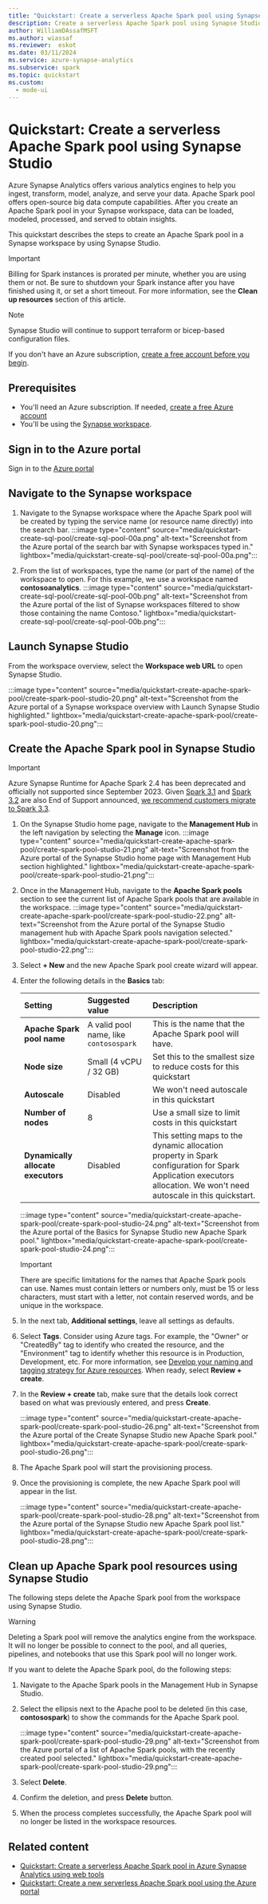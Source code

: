 ```yaml
---
title: "Quickstart: Create a serverless Apache Spark pool using Synapse Studio"
description: Create a serverless Apache Spark pool using Synapse Studio by following the steps in this guide.
author: WilliamDAssafMSFT
ms.author: wiassaf
ms.reviewer:  eskot
ms.date: 03/11/2024
ms.service: azure-synapse-analytics
ms.subservice: spark
ms.topic: quickstart
ms.custom:
  - mode-ui
---
```


# Quickstart: Create a serverless Apache Spark pool using Synapse Studio

Azure Synapse Analytics offers various analytics engines to help you ingest, transform, model, analyze,  and serve your data. Apache Spark pool offers open-source big data compute capabilities. After you create an Apache Spark pool in your Synapse workspace, data can be loaded, modeled, processed, and served to obtain insights.  

This quickstart describes the steps to create an Apache Spark pool in a Synapse workspace by using Synapse Studio.

> [!IMPORTANT]
> Billing for Spark instances is prorated per minute, whether you are using them or not. Be sure to shutdown your Spark instance after you have finished using it, or set a short timeout. For more information, see the **Clean up resources** section of this article.

> [!NOTE]
> Synapse Studio will continue to support terraform or bicep-based configuration files.

If you don't have an Azure subscription, [create a free account before you begin](https://azure.microsoft.com/free/).

## Prerequisites

- You'll need an Azure subscription. If needed, [create a free Azure account](https://azure.microsoft.com/free/)
- You'll be using the [Synapse workspace](./quickstart-create-workspace.md).

## Sign in to the Azure portal

Sign in to the [Azure portal](https://portal.azure.com/)

## Navigate to the Synapse workspace

1. Navigate to the Synapse workspace where the Apache Spark pool will be created by typing the service name (or resource name directly) into the search bar.
    :::image type="content" source="media/quickstart-create-sql-pool/create-sql-pool-00a.png" alt-text="Screenshot from the Azure portal of the search bar with Synapse workspaces typed in." lightbox="media/quickstart-create-sql-pool/create-sql-pool-00a.png":::

1. From the list of workspaces, type the name (or part of the name) of the workspace to open. For this example, we use a workspace named **contosoanalytics**.
    :::image type="content" source="media/quickstart-create-sql-pool/create-sql-pool-00b.png" alt-text="Screenshot from the Azure portal of the list of Synapse workspaces filtered to show those containing the name Contoso." lightbox="media/quickstart-create-sql-pool/create-sql-pool-00b.png":::
   
## Launch Synapse Studio

From the workspace overview, select the **Workspace web URL** to open Synapse Studio.

:::image type="content" source="media/quickstart-create-apache-spark-pool/create-spark-pool-studio-20.png" alt-text="Screenshot from the Azure portal of a Synapse workspace overview with Launch Synapse Studio highlighted." lightbox="media/quickstart-create-apache-spark-pool/create-spark-pool-studio-20.png":::

## Create the Apache Spark pool in Synapse Studio

> [!IMPORTANT]
> Azure Synapse Runtime for Apache Spark 2.4 has been deprecated and officially not supported since September 2023. Given [Spark 3.1](/azure/synapse-analytics/spark/apache-spark-3-runtime) and [Spark 3.2](/azure/synapse-analytics/spark/apache-spark-32-runtime) are also End of Support announced, [we recommend customers migrate to Spark 3.3](/azure/synapse-analytics/spark/apache-spark-33-runtime).

1. On the Synapse Studio home page, navigate to the **Management Hub** in the left navigation by selecting the **Manage** icon.
    :::image type="content" source="media/quickstart-create-apache-spark-pool/create-spark-pool-studio-21.png" alt-text="Screenshot from the Azure portal of the Synapse Studio home page with Management Hub section highlighted." lightbox="media/quickstart-create-apache-spark-pool/create-spark-pool-studio-21.png":::
   
1. Once in the Management Hub, navigate to the **Apache Spark pools** section to see the current list of Apache Spark pools that are available in the workspace.
    :::image type="content" source="media/quickstart-create-apache-spark-pool/create-spark-pool-studio-22.png" alt-text="Screenshot from the Azure portal of the Synapse Studio management hub with Apache Spark pools navigation selected." lightbox="media/quickstart-create-apache-spark-pool/create-spark-pool-studio-22.png":::
   
1. Select **+ New** and the new Apache Spark pool create wizard will appear. 

1. Enter the following details in the **Basics** tab:

    | Setting | Suggested value | Description |
    | :------ | :-------------- | :---------- |
    | **Apache Spark pool name** | A valid pool name, like `contosospark` | This is the name that the Apache Spark pool will have. |
    | **Node size** | Small (4 vCPU / 32 GB) | Set this to the smallest size to reduce costs for this quickstart |
    | **Autoscale** | Disabled | We won't need autoscale in this quickstart |
    | **Number of nodes** | 8 | Use a small size to limit costs in this quickstart|
    | **Dynamically allocate executors** |  Disabled | This setting maps to the dynamic allocation property in Spark configuration for Spark Application executors allocation. We won't need autoscale in this quickstart.|
     
    :::image type="content" source="media/quickstart-create-apache-spark-pool/create-spark-pool-studio-24.png" alt-text="Screenshot from the Azure portal of the Basics for Synapse Studio new Apache Spark pool." lightbox="media/quickstart-create-apache-spark-pool/create-spark-pool-studio-24.png":::
   
    > [!IMPORTANT]
    > There are specific limitations for the names that Apache Spark pools can use. Names must contain letters or numbers only, must be 15 or less characters, must start with a letter, not contain reserved words, and be unique in the workspace.

1. In the next tab, **Additional settings**, leave all settings as defaults.

1. Select **Tags**. Consider using Azure tags. For example, the "Owner" or "CreatedBy" tag to identify who created the resource, and the "Environment" tag to identify whether this resource is in Production, Development, etc. For more information, see [Develop your naming and tagging strategy for Azure resources](/azure/cloud-adoption-framework/ready/azure-best-practices/naming-and-tagging). When ready, select **Review + create**.

1. In the **Review + create** tab, make sure that the details look correct based on what was previously entered, and press **Create**. 

    :::image type="content" source="media/quickstart-create-apache-spark-pool/create-spark-pool-studio-26.png" alt-text="Screenshot from the Azure portal of the Create Synapse Studio new Apache Spark pool." lightbox="media/quickstart-create-apache-spark-pool/create-spark-pool-studio-26.png":::
   
1. The Apache Spark pool will start the provisioning process.

1. Once the provisioning is complete, the new Apache Spark pool will appear in the list.

    :::image type="content" source="media/quickstart-create-apache-spark-pool/create-spark-pool-studio-28.png" alt-text="Screenshot from the Azure portal of the Synapse Studio new Apache Spark pool list." lightbox="media/quickstart-create-apache-spark-pool/create-spark-pool-studio-28.png":::
   
## Clean up Apache Spark pool resources using Synapse Studio

The following steps delete the Apache Spark pool from the workspace using Synapse Studio.

> [!WARNING]
> Deleting a Spark pool will remove the analytics engine from the workspace. It will no longer be possible to connect to the pool, and all queries, pipelines, and notebooks that use this Spark pool will no longer work.

If you want to delete the Apache Spark pool, do the following steps:

1. Navigate to the Apache Spark pools in the Management Hub in Synapse Studio.
1. Select the ellipsis next to the Apache pool to be deleted (in this case, **contosospark**) to show the commands for the Apache Spark pool.

    :::image type="content" source="media/quickstart-create-apache-spark-pool/create-spark-pool-studio-29.png" alt-text="Screenshot from the Azure portal of a list of Apache Spark pools, with the recently created pool selected." lightbox="media/quickstart-create-apache-spark-pool/create-spark-pool-studio-29.png":::
   
1. Select **Delete**.
1. Confirm the deletion, and press **Delete** button.
1. When the process completes successfully, the Apache Spark pool will no longer be listed in the workspace resources. 

## Related content

- [Quickstart: Create a serverless Apache Spark pool in Azure Synapse Analytics using web tools](quickstart-apache-spark-notebook.md)
- [Quickstart: Create a new serverless Apache Spark pool using the Azure portal](quickstart-create-apache-spark-pool-portal.md)
